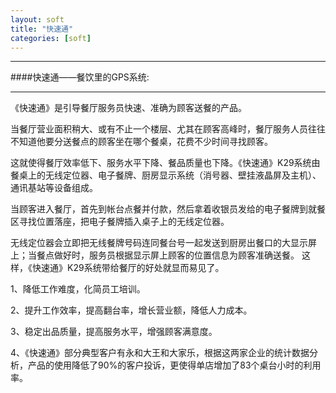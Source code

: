 ```yaml
---
layout: soft
title: "快速通"
categories: [soft]
---
```

<hr/>
####快速通——餐饮里的GPS系统:
<hr/>
《快速通》是引导餐厅服务员快速、准确为顾客送餐的产品。
<p>
当餐厅营业面积稍大、或有不止一个楼层、尤其在顾客高峰时，餐厅服务人员往往不知道他要分送餐点的顾客坐在哪个餐桌，花费不少时间寻找顾客。
<p>
这就使得餐厅效率低下、服务水平下降、餐品质量也下降。《快速通》K29系统由餐桌上的无线定位器、电子餐牌、厨房显示系统（消号器、壁挂液晶屏及主机）、通讯基站等设备组成。
<p>
当顾客进入餐厅，首先到帐台点餐并付款，然后拿着收银员发给的电子餐牌到就餐区寻找位置落座，把电子餐牌插入桌子上的无线定位器。
<p>
无线定位器会立即把无线餐牌号码连同餐台号一起发送到厨房出餐口的大显示屏上；当餐点做好时，服务员根据显示屏上顾客的位置信息为顾客准确送餐。
这样，《快速通》K29系统带给餐厅的好处就显而易见了。
<p>
1、降低工作难度，化简员工培训。
<p>
2、提升工作效率，提高翻台率，增长营业额，降低人力成本。 
<p>
3、稳定出品质量，提高服务水平，增强顾客满意度。
<p>
4、《快速通》部分典型客户有永和大王和大家乐，根据这两家企业的统计数据分析，产品的使用降低了90%的客户投诉，更使得单店增加了83个桌台小时的利用率。
<p>

